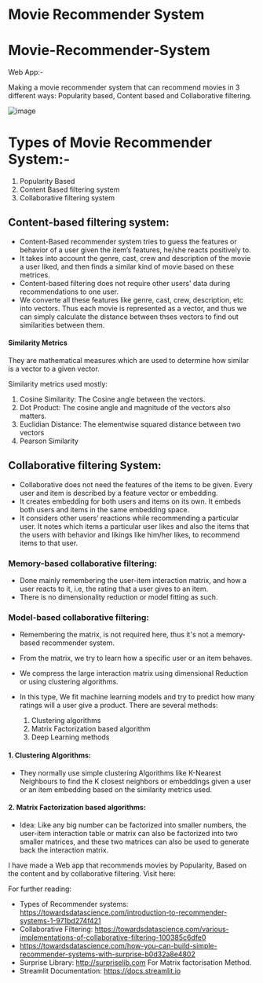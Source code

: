 # Movie Recommender System

# Movie-Recommender-System
Web App:- 

Making a movie recommender system that can recommend movies in 3 different ways: Popularity based, Content based and Collaborative filtering.


![image](https://user-images.githubusercontent.com/96365389/171914506-09b4d2a0-011e-4fcc-a6f1-cc711c10ef11.png)

# Types of Movie Recommender System:-
  1. Popularity Based
  2. Content Based filtering system
  3. Collaborative filtering system


## Content-based filtering system: 
- Content-Based recommender system tries to guess the features or behavior of a user given the item’s features, he/she reacts positively to.
- It takes into account the genre, cast, crew and description of the movie a user liked, and then finds a similar kind of movie based on these metrices.
- Content-based filtering does not require other users' data during recommendations to one user.
- We converte all these features like genre, cast, crew, description, etc into vectors. Thus each movie is represented as a vector, and thus we can simply calculate the distance between thses vectors to find out similarities between them.

#### Similarity Metrics
They are mathematical measures which are used to determine how similar is a vector to a given vector.

Similarity metrics used mostly:

  1. Cosine Similarity: The Cosine angle between the vectors.
  2. Dot Product: The cosine angle and magnitude of the vectors also matters.
  3. Euclidian Distance: The elementwise squared distance between two vectors
  4. Pearson Similarity


## Collaborative filtering System: 
- Collaborative does not need the features of the items to be given. Every user and item is described by a feature vector or embedding.
- It creates embedding for both users and items on its own. It embeds both users and items in the same embedding space.
- It considers other users’ reactions while recommending a particular user. It notes which items a particular user likes and also the items that the users with behavior and likings like him/her likes, to recommend items to that user.

### Memory-based collaborative filtering: 
- Done mainly remembering the user-item interaction matrix, and how a user reacts to it, i.e, the rating that a user gives to an item. 
- There is no dimensionality reduction or model fitting as such.

### Model-based collaborative filtering: 
- Remembering the matrix, is not required here, thus it's not a memory-based recommender system. 
- From the matrix, we try to learn how a specific user or an item behaves. 
- We compress the large interaction matrix using dimensional Reduction or using clustering algorithms. 
- In this type, We fit machine learning models and try to predict how many ratings will a user give a product. There are several methods:

    1. Clustering algorithms
    2. Matrix Factorization based algorithm
    3. Deep Learning methods
    
#### 1. Clustering Algorithms: 
- They normally use simple clustering Algorithms like K-Nearest Neighbours to find the K closest neighbors or embeddings given a user or an item embedding based on the similarity metrics used.

#### 2. Matrix Factorization based algorithms:
- Idea: Like any big number can be factorized into smaller numbers, the user-item interaction table or matrix can also be factorized into two smaller matrices, and these two matrices can also be used to generate back the interaction matrix.


I have made a Web app that recommends movies by Popularity, Based on the content and by collaborative filtering.
Visit here: 


For further reading: 
- Types of Recommender systems: https://towardsdatascience.com/introduction-to-recommender-systems-1-971bd274f421
- Collaborative Filtering: https://towardsdatascience.com/various-implementations-of-collaborative-filtering-100385c6dfe0
- https://towardsdatascience.com/how-you-can-build-simple-recommender-systems-with-surprise-b0d32a8e4802
- Surprise Library: http://surpriselib.com For Matrix factorisation Method.
- Streamlit Documentation: https://docs.streamlit.io

